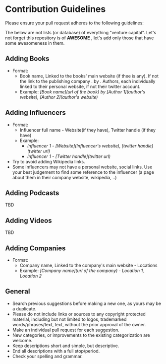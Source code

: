 # Contribution Guidelines

Please ensure your pull request adheres to the following guidelines:

The below are not lists (or database) of everything "venture capital". Let's not forget this repository is of **AWESOME** , let's add only those that have some awesomeness in them.

## Adding Books
- Format:
  - Book name, Linked to the books' main website (if thee is any). If not the link to the publishing company . by . Authors, each individually linked to their personal website, if not their twitter account.
  - Example: *[Book name](url of the book) by [Author 1](author's website), [Author 2](author's website)*

## Adding Influencers
- Format:
  - Influencer full name - Website(if they have), Twitter handle (if they have)
  - Example: 
    - *Influencer 1 - [Website](Influencer's website), [twitter handle](twitter url)*
    - *Influencer 1 - [Twitter handle](twitter url)*
- Try to avoid adding Wikipedia links. 
- Some influencers may not have a personal website, social links. Use your best judgement to find some reference to the influencer (a page about them in their company website, wikipedia, ..)

## Adding Podcasts
TBD

## Adding Videos
TBD

## Adding Companies
- Format:
  - Company name, Linked to the company's main website - Locations
  - Example: *[Company name](url of the company) - Location 1, Location 2*

## General
- Search previous suggestions before making a new one, as yours may be a duplicate.
- Please do not include links or sources to any copyright protected material, including but not limited to logos, trademarked words/phrases/text, text, without the prior approval of the owner.
- Make an individual pull request for each suggestion.
- New categories, or improvements to the existing categorization are welcome.
- Keep descriptions short and simple, but descriptive.
- End all descriptions with a full stop/period.
- Check your spelling and grammar.